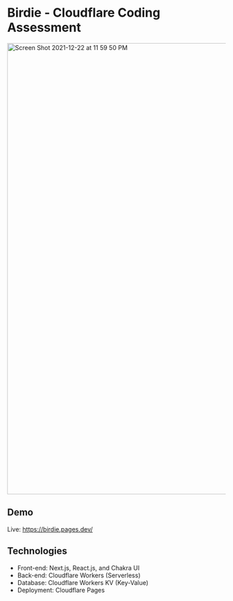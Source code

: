 # Birdie - Cloudflare Coding Assessment
<img width="1039" alt="Screen Shot 2021-12-22 at 11 59 50 PM" src="https://user-images.githubusercontent.com/37777232/147190368-abf4f0b6-dd83-49d1-8182-d8c07fb23aa4.png">

## Demo
Live: https://birdie.pages.dev/

## Technologies
- Front-end: Next.js, React.js, and Chakra UI
- Back-end: Cloudflare Workers (Serverless)
- Database: Cloudflare Workers KV (Key-Value)
- Deployment: Cloudflare Pages
